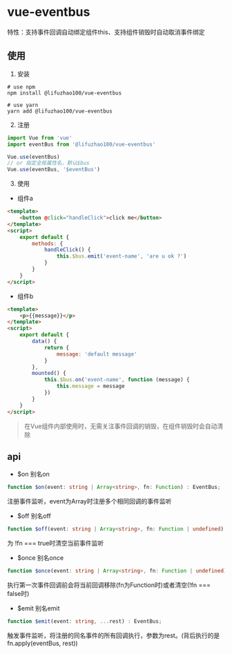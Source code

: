 # vue-eventbus
特性：支持事件回调自动绑定组件this、支持组件销毁时自动取消事件绑定
## 使用

1. 安装

```shell
# use npm
npm install @lifuzhao100/vue-eventbus

# use yarn 
yarn add @lifuzhao100/vue-eventbus
```

2. 注册

```javascript
import Vue from 'vue'
import eventBus from '@lifuzhao100/vue-eventbus'

Vue.use(eventBus)
// or 指定全局属性名，默认$bus
Vue.use(eventBus, '$eventBus')
```

3. 使用

- 组件a

```html
<template>
    <button @click="handleClick">click me</button>
</template>
<script>
    export default {
        methods: {
            handleClick() {
                this.$bus.emit('event-name', 'are u ok ?')
            }
        }
    }
</script>
```

- 组件b

```html
<template>
    <p>{{message}}</p>
</template>
<script>
    export default {
        data() {
            return {
                message: 'default message'
            }
        },
        mounted() {
            this.$bus.on('event-name', function (message) {
                this.message = message
            })
        }
    }
</script>
```
> 在Vue组件内部使用时，无需关注事件回调的销毁，在组件销毁时会自动清除

## api
- $on   别名on
```typescript
function $on(event: string | Array<string>, fn: Function) : EventBus;
```
注册事件监听，event为Array时注册多个相同回调的事件监听
- $off  别名off
```typescript
function $off(event: string | Array<string>, fn: Function | undefined) : EventBus;
```
为 !fn === true时清空当前事件监听

- $once 别名once
```typescript
function $once(event: string | Array<string>, fn: Function | undefined) : EventBus;
```
执行第一次事件回调前会将当前回调移除(fn为Function时)或者清空(!fn === false时)

- $emit 别名emit
```typescript
function $emit(event: string, ...rest) : EventBus;
```
触发事件监听，将注册的同名事件的所有回调执行，参数为rest。(背后执行的是fn.apply(eventBus, rest))